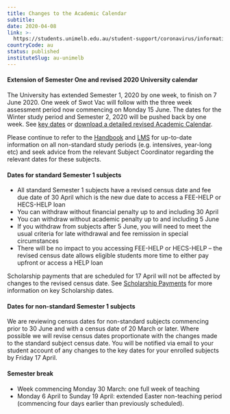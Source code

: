 ```yaml
---
title: Changes to the Academic Calendar
subtitle: 
date: 2020-04-08
link: >-
  https://students.unimelb.edu.au/student-support/coronavirus/information-for-all-students
countryCode: au
status: published
instituteSlug: au-unimelb
---
```

#### Extension of Semester One and revised 2020 University calendar

The University has extended Semester 1, 2020 by one week, to finish on 7 June 2020. One week of Swot Vac will follow with the three week assessment period now commencing on Monday 15 June. The dates for the Winter study period and Semester 2, 2020 will be pushed back by one week. See [key dates](https://students.unimelb.edu.au/your-course/manage-your-course/key-dates "https://students.unimelb.edu.au/your-course/manage-your-course/key-dates") or [download a detailed revised Academic Calendar](https://students.unimelb.edu.au/__data/assets/pdf_file/0003/3330489/UoM_2020Calendar_V4.pdf).

Please continue to refer to the [Handbook](https://handbook.unimelb.edu.au/search "https://handbook.unimelb.edu.au/search") and [LMS](https://lms.unimelb.edu.au "https://lms.unimelb.edu.au/") for up-to-date information on all non-standard study periods (e.g. intensives, year-long etc) and seek advice from the relevant Subject Coordinator regarding the relevant dates for these subjects.

#### Dates for standard Semester 1 subjects

  * All standard Semester 1 subjects have a revised census date and fee due date of 30 April which is the new due date to access a FEE-HELP or HECS-HELP loan
  * You can withdraw without financial penalty up to and including 30 April
  * You can withdraw without academic penalty up to and including 5 June
  * If you withdraw from subjects after 5 June, you will need to meet the usual criteria for late withdrawal and fee remission in special circumstances
  * There will be no impact to you accessing FEE-HELP or HECS-HELP – the revised census date allows eligible students more time to either pay upfront or access a HELP loan



Scholarship payments that are scheduled for 17 April will not be affected by changes to the revised census date. See [Scholarship Payments](https://students.unimelb.edu.au/student-support/scholarships-and-financial-support/manage-your-scholarship/about-your-scholarship#payments) for more information on key Scholarship dates.

#### Dates for non-standard Semester 1 subjects

We are reviewing census dates for non-standard subjects commencing prior to 30 June and with a census date of 20 March or later. Where possible we will revise census dates proportionate with the changes made to the standard subject census date.  You will be notified via email to your student account of any changes to the key dates for your enrolled subjects by Friday 17 April.

#### Semester break

  * Week commencing Monday 30 March: one full week of teaching
  * Monday 6 April to Sunday 19 April: extended Easter non-teaching period (commencing four days earlier than previously scheduled).


